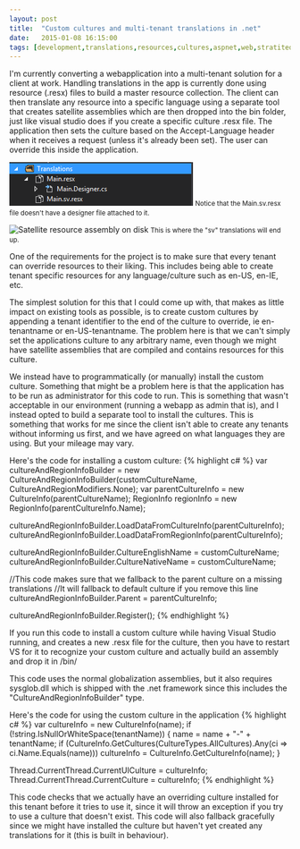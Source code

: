 ```yaml
---
layout: post
title:  "Custom cultures and multi-tenant translations in .net"
date:   2015-01-08 16:15:00
tags: [development,translations,resources,cultures,aspnet,web,stratiteq]
---
```


I'm currently converting a webapplication into a multi-tenant solution for a client at work. Handling translations in the app is currently done using resource (.resx) files to build a master resource collection. The client can then translate any resource into a specific language using a separate tool that creates satellite assemblies which are then dropped into the bin folder, just like visual studio does if you create a specific culture .resx file. The application then sets the culture based on the Accept-Language header when it receives a request (unless it's already been set). The user can override this inside the application.

![Resources in Visual Studio](/media/VSResources.PNG)
<small>Notice that the Main.sv.resx file doesn't have a designer file attached to it.</small>

![Satellite resource assembly on disk](/media/ResourceLocation.PNG)
<small>This is where the "sv" translations will end up.</small>

One of the requirements for the project is to make sure that every tenant can override resources to their liking. This includes being able to create tenant specific resources for any language/culture such as en-US, en-IE, etc.

The simplest solution for this that I could come up with, that makes as little impact on existing tools as possible, is to create custom cultures by appending a tenant identifier to the end of the culture to override, ie en-tenantname or en-US-tenantname. The problem here is that we can't simply set the applications culture to any arbitrary name, even though we might have satellite assemblies that are compiled and contains resources for this culture.

We instead have to programmatically (or manually) install the custom culture. Something that might be a problem here is that the application has to be run as administrator for this code to run. This is something that wasn't acceptable in our environment (running a webapp as admin that is), and I instead opted to build a separate tool to install the cultures. This is something that works for me since the client isn't able to create any tenants without informing us first, and we have agreed on what languages they are using. But your mileage may vary.

Here's the code for installing a custom culture:
{% highlight c# %}
var cultureAndRegionInfoBuilder = new CultureAndRegionInfoBuilder(customCultureName, CultureAndRegionModifiers.None);
var parentCultureInfo = new CultureInfo(parentCultureName);
RegionInfo regionInfo = new RegionInfo(parentCultureInfo.Name);

cultureAndRegionInfoBuilder.LoadDataFromCultureInfo(parentCultureInfo);
cultureAndRegionInfoBuilder.LoadDataFromRegionInfo(parentCultureInfo);

cultureAndRegionInfoBuilder.CultureEnglishName = customCultureName;
cultureAndRegionInfoBuilder.CultureNativeName = customCultureName;

//This code makes sure that we fallback to the parent culture on a missing translations
//It will fallback to default culture if you remove this line
cultureAndRegionInfoBuilder.Parent = parentCultureInfo;

cultureAndRegionInfoBuilder.Register();
{% endhighlight %}

If you run this code to install a custom culture while having Visual Studio running, and creates a new .resx file for the culture, then you have to restart VS for it to recognize your custom culture and actually build an assembly and drop it in /bin/

This code uses the normal globalization assemblies, but it also requires sysglob.dll which is shipped with the .net framework since this includes the "CultureAndRegionInfoBuilder" type.

Here's the code for using the custom culture in the application
{% highlight c# %}
var cultureInfo = new CultureInfo(name);
if (!string.IsNullOrWhiteSpace(tenantName))
{
    name = name + "-" + tenantName;
    if (CultureInfo.GetCultures(CultureTypes.AllCultures).Any(ci => ci.Name.Equals(name)))
        cultureInfo = CultureInfo.GetCultureInfo(name);
}

Thread.CurrentThread.CurrentUICulture = cultureInfo;
Thread.CurrentThread.CurrentCulture = cultureInfo;
{% endhighlight %}

This code checks that we actually have an overriding culture installed for this tenant before it tries to use it, since it will throw an exception if you try to use a culture that doesn't exist. This code will also fallback gracefully since we might have installed the culture but haven't yet created any translations for it (this is built in behaviour).